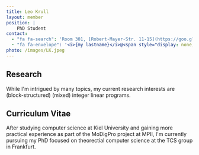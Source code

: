 ```yaml
---
title: Leo Krull
layout: member
position: |
    PhD Student
contact:
  - "fa fa-search": 'Room 301, [Robert-Mayer-Str. 11-15](https://goo.gl/maps/h7xTTc3xG7GRQ9wn7)'
  - "fa fa-envelope": '<i>{my lastname}</i>@<span style="display: none;">ignoreme-</span><span>em.uni-frankfurt.de</span>'
photo: /images/LK.jpeg
---
```


## <i class="fas fa-flask"></i> Research

While I'm intrigued by many topics, my current research interests are (block-structured) (mixed) integer linear programs.

## <i class="fas fa-heartbeat"></i> Curriculum Vitae

After studying computer science at Kiel University and gaining more practical experience as part of the MoDigPro project at MPII, I'm currently pursuing my PhD focused on theorectial computer science at the TCS group in Frankfurt.

